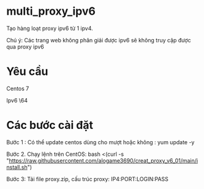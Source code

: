 # multi_proxy_ipv6
Tạo hàng loạt proxy ipv6 từ 1 ipv4. 

Chú ý: Các trang web không phân giải được ipv6 sẽ không truy cập được qua proxy ipv6

# Yêu cầu
Centos 7

Ipv6 \64

# Các bước cài đặt
Bước 1 : Có thể update centos dùng cho mượt hoặc không :
yum update -y

Bước 2. Chạy lệnh trên CentOS: bash <(curl -s "https://raw.githubusercontent.com/alogame3690/creat_proxy_v6_01/main/install.sh")

Bước 3: Tải file proxy.zip, cấu trúc proxy: IP4:PORT:LOGIN:PASS
